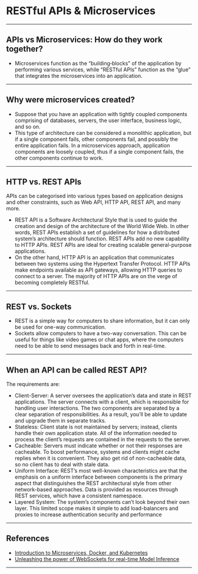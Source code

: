 # RESTful APIs & Microservices
***

## APIs vs Microservices: How  do they work together?
- Microservices function as the “building‐blocks” of the application by performing various services, while “RESTful APIs” function as the “glue” that integrates the microservices into an application.
***

## Why were microservices created?
- Suppose that you have an application with tightly coupled components comprising of databases, servers, the user interface, business logic, and so on.
- This type of architecture can be considered a monolithic application, but if a single component fails, other components fail, and possibly the entire application fails. In a microservices approach, application components are loosely coupled, thus if a single component fails, the other components continue to work. 
***

## HTTP vs. REST APIs
APIs can be categorised into various types based on application designs and other constraints, such as Web API, HTTP API, REST API, and many more.
  - REST API is a Software Architectural Style that is used to guide the creation and design of the architecture of the World Wide Web. In other words, REST APIs establish a set of guidelines for how a distributed system’s architecture should function. REST APIs add no new capability to HTTP APIs. REST APIs are ideal for creating scalable general-purpose applications. 
  - On the other hand, HTTP API is an application that communicates between two systems using the Hypertext Transfer Protocol. HTTP APIs make endpoints available as API gateways, allowing HTTP queries to connect to a server. The majority of HTTP APIs are on the verge of becoming completely RESTful.
***

## REST vs. Sockets
- REST is a simple way for computers to share information, but it can only be used for one-way communication.
- Sockets allow computers to have a two-way conversation. This can be useful for things like video games or chat apps, where the computers need to be able to send messages back and forth in real-time.
***

## When an API can be called REST API?
The requirements are:
   - Client-Server: A server oversees the application’s data and state in REST applications. The server connects with a client, which is responsible for handling user interactions. The two components are separated by a clear separation of responsibilities. As a result, you’ll be able to update and upgrade them in separate tracks.
   - Stateless: Client state is not maintained by servers; instead, clients handle their own application state. All of the information needed to process the client’s requests are contained in the requests to the server.
   - Cacheable: Servers must indicate whether or not their responses are cacheable. To boost performance, systems and clients might cache replies when it is convenient. They also get rid of non-cacheable data, so no client has to deal with stale data.
   - Uniform Interface: REST’s most well-known characteristics are that the emphasis on a uniform interface between components is the primary aspect that distinguishes the REST architectural style from other network-based approaches. Data is provided as resources through REST services, which have a consistent namespace.
   - Layered System: The system’s components can’t look beyond their own layer. This limited scope makes it simple to add load-balancers and proxies to increase authentication security and performance
***

## References
- [Introduction to Microservices, Docker, and Kubernetes](https://www.youtube.com/watch?v=1xo-0gCVhTU)
- [Unleashing the power of WebSockets for real-time Model Inference](https://pub.towardsai.net/unleashing-the-power-of-websockets-for-real-time-model-inference-e100d597c7a2)
***
